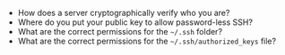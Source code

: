 - How does a server cryptographically verify who you are?
- Where do you put your public key to allow password-less SSH?
- What are the correct permissions for the `~/.ssh` folder?
- What are the correct permissions for the `~/.ssh/authorized_keys` file?
